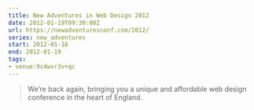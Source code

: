 ```yaml
---
title: New Adventures in Web Design 2012
date: 2012-01-19T09:30:00Z
url: https://newadventuresconf.com/2012/
series: new_adventures
start: 2012-01-18
end: 2012-01-19
tags:
- venue:9c4wxr3v+qc
---
```

> We’re back again, bringing you a unique and affordable web design conference in the heart of England.
